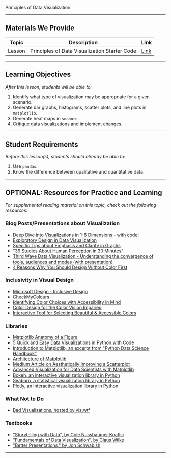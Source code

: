 Principles of Data Visualization

---

## Materials We Provide


| Topic | Description | Link |
| --- | --- | --- |
| Lesson | Principles of Data Visualization Starter Code | [Link](./starter-code.ipynb)|

---

## Learning Objectives

*After this lesson, students will be able to:*

1. Identify what type of visualization may be appropriate for a given scenario.
2. Generate bar graphs, histograms, scatter plots, and line plots in `matplotlib`.
3. Generate heat maps in `seaborn`.
4. Critique data visualizations and implement changes.

---

## Student Requirements

*Before this lesson(s), students should already be able to:*

1. Use `pandas`.
2. Know the difference between qualitative and quantitative data.

---

## OPTIONAL: Resources for Practice and Learning

*For supplemental reading material on this topic, check out the following resources:*

### Blog Posts/Presentations about Visualization
- [Deep Dive into Visualizations in 1-6 Dimensions - with code!](https://medium.com/swlh/effective-visualization-of-multi-dimensional-data-a-hands-on-approach-b48f36a56ee8)
- [Exploratory Design in Data Visualization](https://towardsdatascience.com/exploratory-design-in-data-visualization-87bc60ce7f04)
- [Specific Tips about Emphasis and Clarity in Graphs](https://www.slideshare.net/harriken/data-vizualization-tips)
- ["39 Studies About Human Perception in 30 Minutes"](https://medium.com/@kennelliott/39-studies-about-human-perception-in-30-minutes-4728f9e31a73)
- [Third Wave Data Visualization - Understanding the convergence of tools, audiences and modes (with presentation)](https://medium.com/data-visualization-society/3rd-wave-data-visualization-824c5dc84967)
- [4 Reasons Why You Should Design Without Color First](https://medium.com/devsdesign/4-reasons-why-you-should-design-without-color-first-c0e38180f689)

### Inclusivity in Visual Design
- [Microsoft Design - Inclusive Design](https://www.microsoft.com/design/inclusive/)
- [CheckMyColours](http://www.checkmycolours.com/)
- [Identifying Color Choices with Accessibility in Mind](https://twitter.com/sarasoueidan/status/1093184474353975297?s=21)
- [Color Design for the Color Vision Impaired](https://cartographicperspectives.org/index.php/journal/article/view/cp58-jenny-kelso/332)
- [Interactive Tool for Selecting Beautiful & Accessible Colors](https://twitter.com/sarasoueidan/status/1093184474353975297?s=21)

### Libraries
- [Matplotlib Anatomy of a Figure](https://matplotlib.org/examples/showcase/anatomy.html)
- [5 Quick and Easy Data Visualizations in Python with Code](https://towardsdatascience.com/5-quick-and-easy-data-visualizations-in-python-with-code-a2284bae952f)
- [Introduction to Matplotlib, an excerpt from "Python Data Science Handbook"](https://jakevdp.github.io/PythonDataScienceHandbook/04.00-introduction-to-matplotlib.html)
- [Architecture of Matplotlib](http://www.aosabook.org/en/matplotlib.html)
- [Medium Article on Aesthetically Improving a Scatterplot](https://towardsdatascience.com/customizing-plots-with-python-matplotlib-bcf02691931f)
- [Advanced Visualization for Data Scientists with Matplotlib](https://medium.com/sfu-big-data/advanced-visualization-for-data-scientists-with-matplotlib-15c28863c41c)
- [Bokeh, an interactive visualization library in Python](https://bokeh.pydata.org/)
- [Seaborn, a statistical visualization library in Python](https://seaborn.pydata.org/)
- [Plotly, an interactive visualization library in Python](https://plotly.com/)

### What Not to Do
- [Bad Visualizations, hosted by viz.wtf](http://viz.wtf/)

### Textbooks
- ["Storytelling with Data", by Cole Nussbaumer Knaflic](http://www.storytellingwithdata.com/)
- ["Fundamentals of Data Visualization", by Claus Wilke](https://serialmentor.com/dataviz/)
- ["Better Presentations," by Jon Schwabish](https://policyviz.com/better-presentations/)

---
